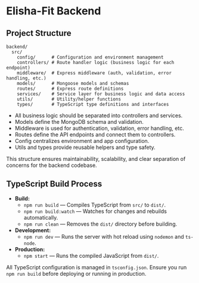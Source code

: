 # Elisha-Fit Backend

## Project Structure

```
backend/
  src/
    config/      # Configuration and environment management
    controllers/ # Route handler logic (business logic for each endpoint)
    middleware/  # Express middleware (auth, validation, error handling, etc.)
    models/      # Mongoose models and schemas
    routes/      # Express route definitions
    services/    # Service layer for business logic and data access
    utils/       # Utility/helper functions
    types/       # TypeScript type definitions and interfaces
```

- All business logic should be separated into controllers and services.
- Models define the MongoDB schema and validation.
- Middleware is used for authentication, validation, error handling, etc.
- Routes define the API endpoints and connect them to controllers.
- Config centralizes environment and app configuration.
- Utils and types provide reusable helpers and type safety.

This structure ensures maintainability, scalability, and clear separation of concerns for the backend codebase.

## TypeScript Build Process

- **Build:**
  - `npm run build` — Compiles TypeScript from `src/` to `dist/`.
  - `npm run build:watch` — Watches for changes and rebuilds automatically.
  - `npm run clean` — Removes the `dist/` directory before building.
- **Development:**
  - `npm run dev` — Runs the server with hot reload using `nodemon` and `ts-node`.
- **Production:**
  - `npm start` — Runs the compiled JavaScript from `dist/`.

All TypeScript configuration is managed in `tsconfig.json`. Ensure you run `npm run build` before deploying or running in production. 